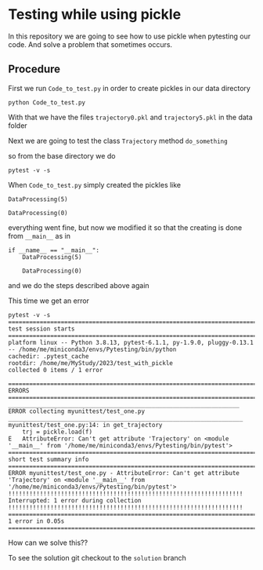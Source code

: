 

# Testing while using pickle

In this repository we are going to see how to use pickle when pytesting our code. And solve a problem that sometimes occurs.


## Procedure

First we run `Code_to_test.py` in order to create pickles in our data directory
```
python Code_to_test.py
```

With that we have the files `trajectory0.pkl` and `trajectory5.pkl` in the data folder

Next we are going to test the class `Trajectory` method `do_something`

so from the base directory we do

```
pytest -v -s
```

When `Code_to_test.py` simply created the pickles like

```
DataProcessing(5)

DataProcessing(0)
```
everything went fine, but now we modified it so that the creating is done from `__main__` as in

```
if __name__ == "__main__":
    DataProcessing(5)

    DataProcessing(0)
```

and we do the steps described above again

This time we get an error

```
pytest -v -s
============================================================================ test session starts =============================================================================
platform linux -- Python 3.8.13, pytest-6.1.1, py-1.9.0, pluggy-0.13.1 -- /home/me/miniconda3/envs/Pytesting/bin/python
cachedir: .pytest_cache
rootdir: /home/me/MyStudy/2023/test_with_pickle
collected 0 items / 1 error                                                                                                                                                  

=================================================================================== ERRORS ===================================================================================
__________________________________________________________________ ERROR collecting myunittest/test_one.py ___________________________________________________________________
myunittest/test_one.py:14: in get_trajectory
    trj = pickle.load(f)
E   AttributeError: Can't get attribute 'Trajectory' on <module '__main__' from '/home/me/miniconda3/envs/Pytesting/bin/pytest'>
========================================================================== short test summary info ===========================================================================
ERROR myunittest/test_one.py - AttributeError: Can't get attribute 'Trajectory' on <module '__main__' from '/home/me/miniconda3/envs/Pytesting/bin/pytest'>
!!!!!!!!!!!!!!!!!!!!!!!!!!!!!!!!!!!!!!!!!!!!!!!!!!!!!!!!!!!!!!!!!!! Interrupted: 1 error during collection !!!!!!!!!!!!!!!!!!!!!!!!!!!!!!!!!!!!!!!!!!!!!!!!!!!!!!!!!!!!!!!!!!!
============================================================================== 1 error in 0.05s ==============================================================================
```

How can we solve this??

To see the solution git checkout to the `solution` branch
